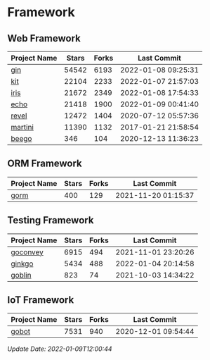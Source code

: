 # Framework

## Web Framework
| Project Name | Stars | Forks | Last Commit |
| ------------ | ----- | ----- | ----------- |
| [gin](https://github.com/gin-gonic/gin) | 54542 | 6193 | 2022-01-08 09:25:31 |
| [kit](https://github.com/go-kit/kit) | 22104 | 2233 | 2022-01-07 21:57:03 |
| [iris](https://github.com/kataras/iris) | 21672 | 2349 | 2022-01-08 17:54:33 |
| [echo](https://github.com/labstack/echo) | 21418 | 1900 | 2022-01-09 00:41:40 |
| [revel](https://github.com/revel/revel) | 12472 | 1404 | 2020-07-12 05:57:36 |
| [martini](https://github.com/go-martini/martini) | 11390 | 1132 | 2017-01-21 21:58:54 |
| [beego](https://github.com/astaxie/beego) | 346 | 104 | 2020-12-13 11:36:23 |

## ORM Framework
| Project Name | Stars | Forks | Last Commit |
| ------------ | ----- | ----- | ----------- |
| [gorm](https://github.com/jinzhu/gorm) | 400 | 129 | 2021-11-20 01:15:37 |

## Testing Framework
| Project Name | Stars | Forks | Last Commit |
| ------------ | ----- | ----- | ----------- |
| [goconvey](https://github.com/smartystreets/goconvey) | 6915 | 494 | 2021-11-01 23:20:26 |
| [ginkgo](https://github.com/onsi/ginkgo) | 5434 | 488 | 2022-01-04 20:14:58 |
| [goblin](https://github.com/franela/goblin) | 823 | 74 | 2021-10-03 14:34:22 |

## IoT Framework
| Project Name | Stars | Forks | Last Commit |
| ------------ | ----- | ----- | ----------- |
| [gobot](https://github.com/hybridgroup/gobot) | 7531 | 940 | 2020-12-01 09:54:44 |

*Update Date: 2022-01-09T12:00:44*